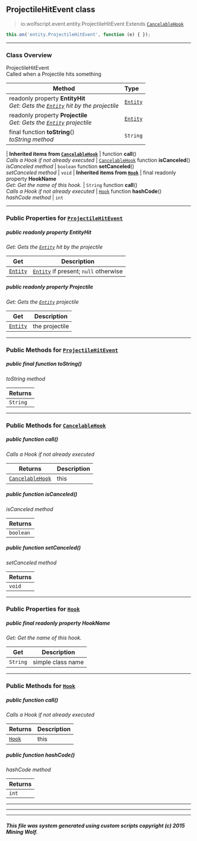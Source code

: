 ## ProjectileHitEvent __class__

>io.wolfscript.event.entity.ProjectileHitEvent
>Extends [`CancelableHook`](../CancelableHook.md)
``` javascript
this.on('entity.ProjectileHitEvent', function (e) { });
```


---

### Class Overview

ProjectileHitEvent<br> Called when a Projectile hits something

Method | Type   
--- | :--- 
 readonly property __EntityHit__ <br> _Get: Gets the [`Entity`](../../api/entity/Entity.md) hit by the projectile_ | [`Entity`](../../api/entity/Entity.md)
 readonly property __Projectile__ <br> _Get: Gets the [`Entity`](../../api/entity/Entity.md) projectile_ | [`Entity`](../../api/entity/Entity.md)
final function __toString__() <br> _toString method_ | `String`
 |
__Inherited items from [`CancelableHook`](../CancelableHook.md)__ |
 function __call__() <br> _Calls a Hook if not already executed_ | [`CancelableHook`](../CancelableHook.md)
 function __isCanceled__() <br> _isCanceled method_ | `boolean`
 function __setCanceled__() <br> _setCanceled method_ | `void`
 |
__Inherited items from [`Hook`](../Hook.md)__ |
final readonly property __HookName__ <br> _Get: Get the name of this hook._ | `String`
 function __call__() <br> _Calls a Hook if not already executed_ | [`Hook`](../Hook.md)
 function __hashCode__() <br> _hashCode method_ | `int`







---


### Public Properties for [`ProjectileHitEvent`](ProjectileHitEvent.md)

##### <a id='entityhit'></a>public  readonly property __EntityHit__

_Get: Gets the [`Entity`](../../api/entity/Entity.md) hit by the projectile_

Get | Description
--- | --- 
[`Entity`](../../api/entity/Entity.md) | [`Entity`](../../api/entity/Entity.md) if present; `null` otherwise



##### <a id='projectile'></a>public  readonly property __Projectile__

_Get: Gets the [`Entity`](../../api/entity/Entity.md) projectile_

Get | Description
--- | --- 
[`Entity`](../../api/entity/Entity.md) | the projectile



---

### Public Methods for [`ProjectileHitEvent`](ProjectileHitEvent.md)

##### <a id='tostring'></a>public final function __toString__()

_toString method_

Returns | 
--- | 
`String` |


---

### Public Methods for [`CancelableHook`](../CancelableHook.md)

##### <a id='call'></a>public  function __call__()

_Calls a Hook if not already executed_

Returns | Description
--- | --- 
[`CancelableHook`](../CancelableHook.md) | this


##### <a id='iscanceled'></a>public  function __isCanceled__()

_isCanceled method_

Returns | 
--- | 
`boolean` |


##### <a id='setcanceled'></a>public  function __setCanceled__()

_setCanceled method_

Returns | 
--- | 
`void` |


---

### Public Properties for [`Hook`](../Hook.md)

##### <a id='hookname'></a>public final readonly property __HookName__

_Get: Get the name of this hook._

Get | Description
--- | --- 
`String` | simple class name



---

### Public Methods for [`Hook`](../Hook.md)

##### <a id='call'></a>public  function __call__()

_Calls a Hook if not already executed_

Returns | Description
--- | --- 
[`Hook`](../Hook.md) | this


##### <a id='hashcode'></a>public  function __hashCode__()

_hashCode method_

Returns | 
--- | 
`int` |


---


---


---


##### This file was system generated using custom scripts copyright (c) 2015 Mining Wolf.
	

